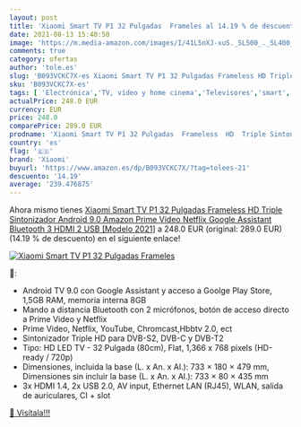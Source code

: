 ```yaml
---
layout: post
title: 'Xiaomi Smart TV P1 32 Pulgadas  Frameles al 14.19 % de descuento'
date: 2021-08-13 15:40:50
image: 'https://m.media-amazon.com/images/I/41L5nXJ-xuS._SL500_._SL400_.jpg'
comments: true
category: ofertas
author: 'tole.es'
slug: 'B093VCKC7X-es Xiaomi Smart TV P1 32 Pulgadas Frameless HD Triple...'
sku: 'B093VCKC7X-es'
tags: [ 'Electrónica','TV, vídeo y home cinema','Televisores','smart','tv','xiaomi', ]
actualPrice: 248.0 EUR
currency: EUR
price: 248.0
comparePrice: 289.0 EUR
prodname: 'Xiaomi Smart TV P1 32 Pulgadas  Frameless  HD  Triple Sintonizador  Android 9.0  Amazon Prime Video  Netflix  Google Assistant  Bluetooth  3 HDMI  2 USB  [Modelo 2021]'
country: 'es'
flag: '🇪🇸'
brand: 'Xiaomi'
buyurl: 'https://www.amazon.es/dp/B093VCKC7X/?tag=tolees-21'
descuento: '14.19'
average: '239.476875'
---
```


Ahora mismo tienes [Xiaomi Smart TV P1 32 Pulgadas  Frameless  HD  Triple Sintonizador  Android 9.0  Amazon Prime Video  Netflix  Google Assistant  Bluetooth  3 HDMI  2 USB  [Modelo 2021]](https://www.amazon.es/dp/B093VCKC7X/?tag=tolees-21) a 248.0 EUR (original: 289.0 EUR) (14.19 %  de descuento) en el siguiente enlace!

[![Xiaomi Smart TV P1 32 Pulgadas  Frameles](https://m.media-amazon.com/images/I/41L5nXJ-xuS._SL500_._SL400_.jpg)](https://www.amazon.es/dp/B093VCKC7X/?tag=tolees-21)

🔎:

- Android TV 9.0 con Google Assistant y acceso a Goolge Play Store, 1,5GB RAM, memoria interna 8GB
- Mando a distancia Bluetooth con 2 micrófonos, botón de acceso directo a Prime Video y Netflix
- Prime Video, Netflix, YouTube, Chromcast,Hbbtv 2.0, ect
- Sintonizador Triple HD para DVB-S2, DVB-C y DVB-T2
- Tipo: HD LED TV - 32 Pulgada (80cm), Flat, 1,366 x 768 pixels (HD-ready / 720p)
- Dimensiones, incluida la base (L. x An. x Al.): 733 × 180 × 479 mm, Dimensiones sin incluir la base (L. x An. x Al.): 733 × 80 × 435 mm
- 3x HDMI 1.4, 2x USB 2.0, AV input, Ethernet LAN (RJ45), WLAN, salida de auriculares, CI + slot

[🛒 Visítala!!!](https://www.amazon.es/dp/B093VCKC7X/?tag=tolees-21)
